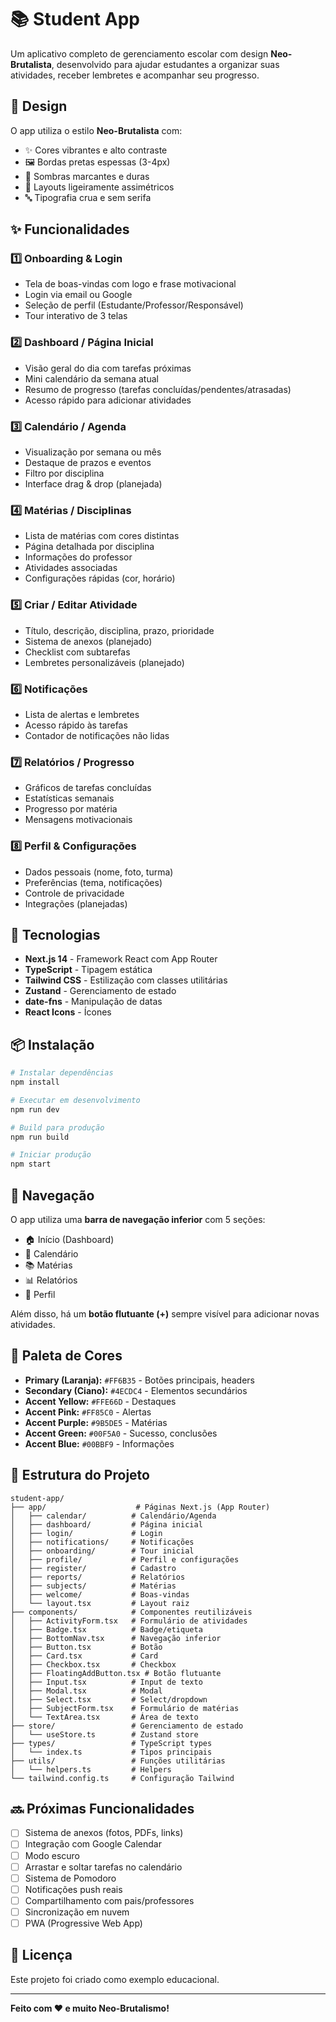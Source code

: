 # 📚 Student App

Um aplicativo completo de gerenciamento escolar com design **Neo-Brutalista**, desenvolvido para ajudar estudantes a organizar suas atividades, receber lembretes e acompanhar seu progresso.

## 🎨 Design

O app utiliza o estilo **Neo-Brutalista** com:
- ✨ Cores vibrantes e alto contraste
- 🖼️ Bordas pretas espessas (3-4px)
- 🎯 Sombras marcantes e duras
- 📐 Layouts ligeiramente assimétricos
- 🔤 Tipografia crua e sem serifa

## ✨ Funcionalidades

### 1️⃣ Onboarding & Login
- Tela de boas-vindas com logo e frase motivacional
- Login via email ou Google
- Seleção de perfil (Estudante/Professor/Responsável)
- Tour interativo de 3 telas

### 2️⃣ Dashboard / Página Inicial
- Visão geral do dia com tarefas próximas
- Mini calendário da semana atual
- Resumo de progresso (tarefas concluídas/pendentes/atrasadas)
- Acesso rápido para adicionar atividades

### 3️⃣ Calendário / Agenda
- Visualização por semana ou mês
- Destaque de prazos e eventos
- Filtro por disciplina
- Interface drag & drop (planejada)

### 4️⃣ Matérias / Disciplinas
- Lista de matérias com cores distintas
- Página detalhada por disciplina
- Informações do professor
- Atividades associadas
- Configurações rápidas (cor, horário)

### 5️⃣ Criar / Editar Atividade
- Título, descrição, disciplina, prazo, prioridade
- Sistema de anexos (planejado)
- Checklist com subtarefas
- Lembretes personalizáveis (planejado)

### 6️⃣ Notificações
- Lista de alertas e lembretes
- Acesso rápido às tarefas
- Contador de notificações não lidas

### 7️⃣ Relatórios / Progresso
- Gráficos de tarefas concluídas
- Estatísticas semanais
- Progresso por matéria
- Mensagens motivacionais

### 8️⃣ Perfil & Configurações
- Dados pessoais (nome, foto, turma)
- Preferências (tema, notificações)
- Controle de privacidade
- Integrações (planejadas)

## 🚀 Tecnologias

- **Next.js 14** - Framework React com App Router
- **TypeScript** - Tipagem estática
- **Tailwind CSS** - Estilização com classes utilitárias
- **Zustand** - Gerenciamento de estado
- **date-fns** - Manipulação de datas
- **React Icons** - Ícones

## 📦 Instalação

```bash
# Instalar dependências
npm install

# Executar em desenvolvimento
npm run dev

# Build para produção
npm run build

# Iniciar produção
npm start
```

## 🎯 Navegação

O app utiliza uma **barra de navegação inferior** com 5 seções:
- 🏠 Início (Dashboard)
- 📅 Calendário
- 📚 Matérias
- 📊 Relatórios
- 👤 Perfil

Além disso, há um **botão flutuante (+)** sempre visível para adicionar novas atividades.

## 🎨 Paleta de Cores

- **Primary (Laranja):** `#FF6B35` - Botões principais, headers
- **Secondary (Ciano):** `#4ECDC4` - Elementos secundários
- **Accent Yellow:** `#FFE66D` - Destaques
- **Accent Pink:** `#FF85C0` - Alertas
- **Accent Purple:** `#9B5DE5` - Matérias
- **Accent Green:** `#00F5A0` - Sucesso, conclusões
- **Accent Blue:** `#00BBF9` - Informações

## 📱 Estrutura do Projeto

```
student-app/
├── app/                    # Páginas Next.js (App Router)
│   ├── calendar/          # Calendário/Agenda
│   ├── dashboard/         # Página inicial
│   ├── login/             # Login
│   ├── notifications/     # Notificações
│   ├── onboarding/        # Tour inicial
│   ├── profile/           # Perfil e configurações
│   ├── register/          # Cadastro
│   ├── reports/           # Relatórios
│   ├── subjects/          # Matérias
│   ├── welcome/           # Boas-vindas
│   └── layout.tsx         # Layout raiz
├── components/            # Componentes reutilizáveis
│   ├── ActivityForm.tsx   # Formulário de atividades
│   ├── Badge.tsx          # Badge/etiqueta
│   ├── BottomNav.tsx      # Navegação inferior
│   ├── Button.tsx         # Botão
│   ├── Card.tsx           # Card
│   ├── Checkbox.tsx       # Checkbox
│   ├── FloatingAddButton.tsx # Botão flutuante
│   ├── Input.tsx          # Input de texto
│   ├── Modal.tsx          # Modal
│   ├── Select.tsx         # Select/dropdown
│   ├── SubjectForm.tsx    # Formulário de matérias
│   └── TextArea.tsx       # Área de texto
├── store/                 # Gerenciamento de estado
│   └── useStore.ts        # Zustand store
├── types/                 # TypeScript types
│   └── index.ts           # Tipos principais
├── utils/                 # Funções utilitárias
│   └── helpers.ts         # Helpers
└── tailwind.config.ts     # Configuração Tailwind
```

## 🔜 Próximas Funcionalidades

- [ ] Sistema de anexos (fotos, PDFs, links)
- [ ] Integração com Google Calendar
- [ ] Modo escuro
- [ ] Arrastar e soltar tarefas no calendário
- [ ] Sistema de Pomodoro
- [ ] Notificações push reais
- [ ] Compartilhamento com pais/professores
- [ ] Sincronização em nuvem
- [ ] PWA (Progressive Web App)

## 📄 Licença

Este projeto foi criado como exemplo educacional.

---

**Feito com ❤️ e muito Neo-Brutalismo!**


